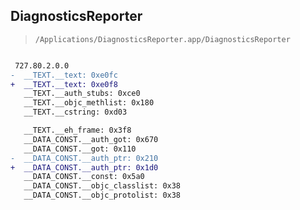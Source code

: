 ## DiagnosticsReporter

> `/Applications/DiagnosticsReporter.app/DiagnosticsReporter`

```diff

 727.80.2.0.0
-  __TEXT.__text: 0xe0fc
+  __TEXT.__text: 0xe0f8
   __TEXT.__auth_stubs: 0xce0
   __TEXT.__objc_methlist: 0x180
   __TEXT.__cstring: 0xd03

   __TEXT.__eh_frame: 0x3f8
   __DATA_CONST.__auth_got: 0x670
   __DATA_CONST.__got: 0x110
-  __DATA_CONST.__auth_ptr: 0x210
+  __DATA_CONST.__auth_ptr: 0x1d0
   __DATA_CONST.__const: 0x5a0
   __DATA_CONST.__objc_classlist: 0x38
   __DATA_CONST.__objc_protolist: 0x38

```
